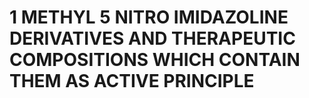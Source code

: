 # 1 METHYL 5 NITRO IMIDAZOLINE DERIVATIVES AND THERAPEUTIC COMPOSITIONS WHICH CONTAIN THEM AS ACTIVE PRINCIPLE
